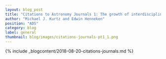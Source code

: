 ```yaml
---
layout: blog_post
title: "Citations to Astronomy Journals 1: The growth of interdisciplinarity"
author: "Michael J. Kurtz and Edwin Henneken"
position: "ADS"
category: blog
label: general
thumbnail: blog/images/citations-journals-pt1_1.png
---
```


{% include _blogcontent/2018-08-20-citations-journals.md %}